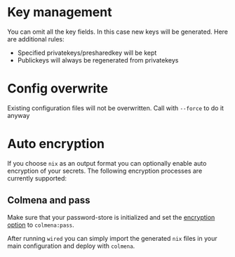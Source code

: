# Key management

You can omit all the key fields. In this case new keys will be generated.
Here are additional rules:

- Specified privatekeys/presharedkey will be kept
- Publickeys will always be regenerated from privatekeys

# Config overwrite
Existing configuration files will not be overwritten. Call with `--force` to do it anyway

# Auto encryption
If you choose `nix` as an output format you can optionally enable auto encryption of your secrets.
The following encryption processes are currently supported:

## Colmena and pass
Make sure that your password-store is initialized and set the [encryption option](./configuration.md) to `colmena:pass`.

After running `wired` you can simply import the generated `nix` files in your main configuration and deploy with `colmena`.
